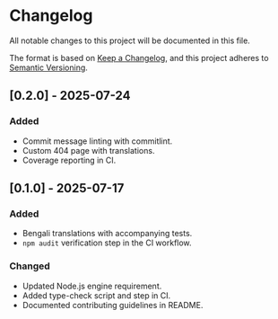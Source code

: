 # Changelog

All notable changes to this project will be documented in this file.

The format is based on [Keep a Changelog](https://keepachangelog.com/en/1.0.0/),
and this project adheres to [Semantic Versioning](https://semver.org/spec/v2.0.0.html).

## [0.2.0] - 2025-07-24

### Added

- Commit message linting with commitlint.
- Custom 404 page with translations.
- Coverage reporting in CI.

## [0.1.0] - 2025-07-17

### Added

- Bengali translations with accompanying tests.
- `npm audit` verification step in the CI workflow.

### Changed

- Updated Node.js engine requirement.
- Added type-check script and step in CI.
- Documented contributing guidelines in README.
